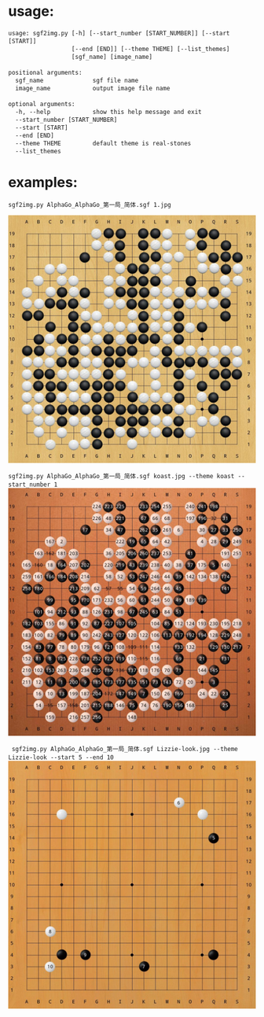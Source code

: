 # usage:
```
usage: sgf2img.py [-h] [--start_number [START_NUMBER]] [--start [START]]
                  [--end [END]] [--theme THEME] [--list_themes]
                  [sgf_name] [image_name]

positional arguments:
  sgf_name              sgf file name
  image_name            output image file name

optional arguments:
  -h, --help            show this help message and exit
  --start_number [START_NUMBER]
  --start [START]
  --end [END]
  --theme THEME         default theme is real-stones
  --list_themes
```

# examples:

`sgf2img.py AlphaGo_AlphaGo_第一局_简体.sgf 1.jpg`

![](gallery/real-stones.jpg)

`sgf2img.py AlphaGo_AlphaGo_第一局_简体.sgf koast.jpg --theme koast --start_number 1`
![](gallery/koast.jpg)

` sgf2img.py AlphaGo_AlphaGo_第一局_简体.sgf Lizzie-look.jpg --theme Lizzie-look --start 5 --end 10`
![](gallery/Lizzie-look.jpg)